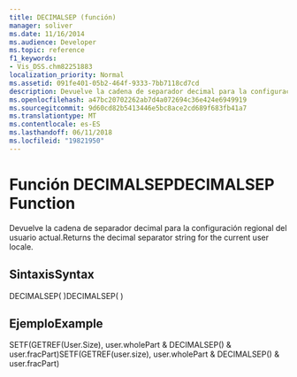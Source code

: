 ```yaml
---
title: DECIMALSEP (función)
manager: soliver
ms.date: 11/16/2014
ms.audience: Developer
ms.topic: reference
f1_keywords:
- Vis_DSS.chm82251883
localization_priority: Normal
ms.assetid: 091fe401-05b2-464f-9333-7bb7118cd7cd
description: Devuelve la cadena de separador decimal para la configuración regional del usuario actual.
ms.openlocfilehash: a47bc20702262ab7d4a072694c36e424e6949919
ms.sourcegitcommit: 9d60cd82b5413446e5bc8ace2cd689f683fb41a7
ms.translationtype: MT
ms.contentlocale: es-ES
ms.lasthandoff: 06/11/2018
ms.locfileid: "19821950"
---
```

# <a name="decimalsep-function"></a><span data-ttu-id="4be5b-103">Función DECIMALSEP</span><span class="sxs-lookup"><span data-stu-id="4be5b-103">DECIMALSEP Function</span></span>

<span data-ttu-id="4be5b-104">Devuelve la cadena de separador decimal para la configuración regional del usuario actual.</span><span class="sxs-lookup"><span data-stu-id="4be5b-104">Returns the decimal separator string for the current user locale.</span></span>
  
## <a name="syntax"></a><span data-ttu-id="4be5b-105">Sintaxis</span><span class="sxs-lookup"><span data-stu-id="4be5b-105">Syntax</span></span>

<span data-ttu-id="4be5b-106">DECIMALSEP( )</span><span class="sxs-lookup"><span data-stu-id="4be5b-106">DECIMALSEP( )</span></span>
  
## <a name="example"></a><span data-ttu-id="4be5b-107">Ejemplo</span><span class="sxs-lookup"><span data-stu-id="4be5b-107">Example</span></span>

<span data-ttu-id="4be5b-108">SETF(GETREF(User.Size), user.wholePart &amp; DECIMALSEP() &amp; user.fracPart)</span><span class="sxs-lookup"><span data-stu-id="4be5b-108">SETF(GETREF(user.size), user.wholePart &amp; DECIMALSEP() &amp; user.fracPart)</span></span> 
  

